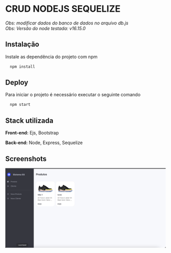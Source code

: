 # CRUD NODEJS SEQUELIZE

_Obs: modificar dados do banco de dados no arquivo db.js_ <br>
_Obs: Versão do node testada: v16.15.0_


## Instalação

Instale as dependência do projeto com npm

```bash
  npm install
```

## Deploy

Para iniciar o projeto é necessário executar o seguinte comando
```bash
  npm start
```


## Stack utilizada

**Front-end:** Ejs, Bootstrap

**Back-end:** Node, Express, Sequelize


## Screenshots

![Layout](https://raw.githubusercontent.com/jeffersonrucu/CRUD_NODEJS_EXPRESS_MYSQL_MVC/master/screenshot.png)

